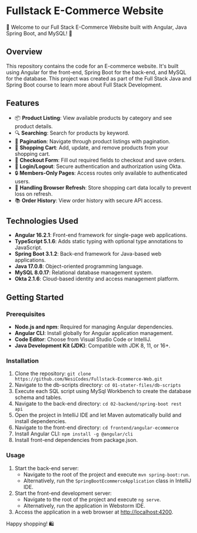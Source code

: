 # Fullstack E-Commerce Website

🛒 Welcome to our Full Stack E-Commerce Website built with Angular, Java Spring Boot, and MySQL! 🚀

## Overview
This repository contains the code for an E-commerce website. It's built using Angular for the front-end, Spring Boot for the back-end, and MySQL for the database. This project was created as part of the Full Stack Java and Spring Boot course to learn more about Full Stack Development.

## Features
- 📦 **Product Listing**: View available products by category and see product details.
- 🔍 **Searching**: Search for products by keyword.
- 📄 **Pagination**: Navigate through product listings with pagination.
- 🛒 **Shopping Cart**: Add, update, and remove products from your shopping cart.
- 📝 **Checkout Form**: Fill out required fields to checkout and save orders.
- 🔐 **Login/Logout**: Secure authentication and authorization using Okta.
- 🔒 **Members-Only Pages**: Access routes only available to authenticated users.
- 🔄 **Handling Browser Refresh**: Store shopping cart data locally to prevent loss on refresh.
- 📚 **Order History**: View order history with secure API access.

## Technologies Used
- **Angular 16.2.1**: Front-end framework for single-page web applications.
- **TypeScript 5.1.6**: Adds static typing with optional type annotations to JavaScript.
- **Spring Boot 3.1.2**: Back-end framework for Java-based web applications.
- **Java 17.0.8**: Object-oriented programming language.
- **MySQL 8.0.17**: Relational database management system.
- **Okta 2.1.6**: Cloud-based identity and access management platform.

## Getting Started
### Prerequisites
- **Node.js and npm**: Required for managing Angular dependencies.
- **Angular CLI**: Install globally for Angular application management.
- **Code Editor**: Choose from Visual Studio Code or IntelliJ.
- **Java Development Kit (JDK)**: Compatible with JDK 8, 11, or 16+.

### Installation
1. Clone the repository: `git clone https://github.com/NesiCodes/Fullstack-Ecommerce-Web.git`
2. Navigate to the db-scripts directory: `cd 01-stater-files/db-scripts`
3. Execute each SQL script using MySql Workbench to create the database schema and tables.
4. Navigate to the back-end directory: `cd 02-backend/spring-boot rest api`
5. Open the project in IntelliJ IDE and let Maven automatically build and install dependencies.
6. Navigate to the front-end directory: `cd frontend/angular-ecommerce`
7. Install Angular CLI: `npm install -g @angular/cli`
8. Install front-end dependencies from package.json.

### Usage
1. Start the back-end server:
   - Navigate to the root of the project and execute `mvn spring-boot:run`.
   - Alternatively, run the `SpringBootEcommerceApplication` class in IntelliJ IDE.
2. Start the front-end development server:
   - Navigate to the root of the project and execute `ng serve`.
   - Alternatively, run the application in Webstorm IDE.
3. Access the application in a web browser at [http://localhost:4200](http://localhost:4200).

Happy shopping! 🛍️
